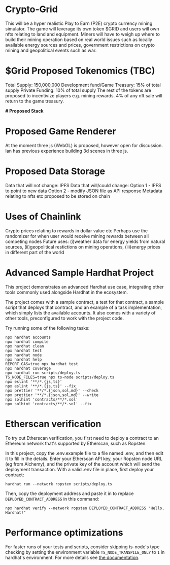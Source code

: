 # Crypto-Grid
This will be a hyper realistic Play to Earn (P2E) crypto currency mining simulator.  The game will leverage its own token $GRID and users will own nfts relating to land and equipment.
Miners will have to weigh up where to build their mining operation based on real world issues such as locally available energy sources and prices, government restrictions on crypto mining and geopolitical events such as war.

# $Grid Proposed Tokenomics (TBC)
Total Supply: 150,000,000
Development fund/Game Treasury: 15% of total supply
Private Funding: 10% of total supply
The rest of the tokens are proposed to incentivize players e.g. mining rewards.
4% of any nft sale will return to the game treasury.

**# Proposed Stack**

# Proposed Game Renderer
At the moment three js (WebGL) is proposed, however open for discussion.  Ian has previous experience building 3d scenes in three js.

# Proposed Data Storage
Data that will not change: IPFS
Data that will/could change: 
Option 1 - IPFS to point to new data
Option 2 - modify JSON file as API response
Metadata relating to nfts etc proposed to be stored on chain

# Uses of Chainlink
Crypto prices relating to rewards in dollar value etc
Perhaps use the randomizer for when user would receive mining rewards between all competing nodes
Future uses: 
(i)weather data for energy yields from natural sources, 
(ii)geopolitical restictions on mining operations,
(iii)energy prices in different part of the world

# Advanced Sample Hardhat Project

This project demonstrates an advanced Hardhat use case, integrating other tools commonly used alongside Hardhat in the ecosystem.

The project comes with a sample contract, a test for that contract, a sample script that deploys that contract, and an example of a task implementation, which simply lists the available accounts. It also comes with a variety of other tools, preconfigured to work with the project code.

Try running some of the following tasks:

```shell
npx hardhat accounts
npx hardhat compile
npx hardhat clean
npx hardhat test
npx hardhat node
npx hardhat help
REPORT_GAS=true npx hardhat test
npx hardhat coverage
npx hardhat run scripts/deploy.ts
TS_NODE_FILES=true npx ts-node scripts/deploy.ts
npx eslint '**/*.{js,ts}'
npx eslint '**/*.{js,ts}' --fix
npx prettier '**/*.{json,sol,md}' --check
npx prettier '**/*.{json,sol,md}' --write
npx solhint 'contracts/**/*.sol'
npx solhint 'contracts/**/*.sol' --fix
```

# Etherscan verification

To try out Etherscan verification, you first need to deploy a contract to an Ethereum network that's supported by Etherscan, such as Ropsten.

In this project, copy the .env.example file to a file named .env, and then edit it to fill in the details. Enter your Etherscan API key, your Ropsten node URL (eg from Alchemy), and the private key of the account which will send the deployment transaction. With a valid .env file in place, first deploy your contract:

```shell
hardhat run --network ropsten scripts/deploy.ts
```

Then, copy the deployment address and paste it in to replace `DEPLOYED_CONTRACT_ADDRESS` in this command:

```shell
npx hardhat verify --network ropsten DEPLOYED_CONTRACT_ADDRESS "Hello, Hardhat!"
```

# Performance optimizations

For faster runs of your tests and scripts, consider skipping ts-node's type checking by setting the environment variable `TS_NODE_TRANSPILE_ONLY` to `1` in hardhat's environment. For more details see [the documentation](https://hardhat.org/guides/typescript.html#performance-optimizations).
